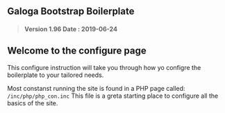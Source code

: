 ## Galoga Bootstrap Boilerplate
> #### Version 1.96 Date : 2019-06-24

## Welcome to the configure page
This configure instruction will take you through how yo configre the boilerplate to your tailored needs.

Most constanst running the site is found in a PHP page called:
<code>/inc/php/php_con.inc</code>
This file is a greta starting place to configure all the basics of the site.